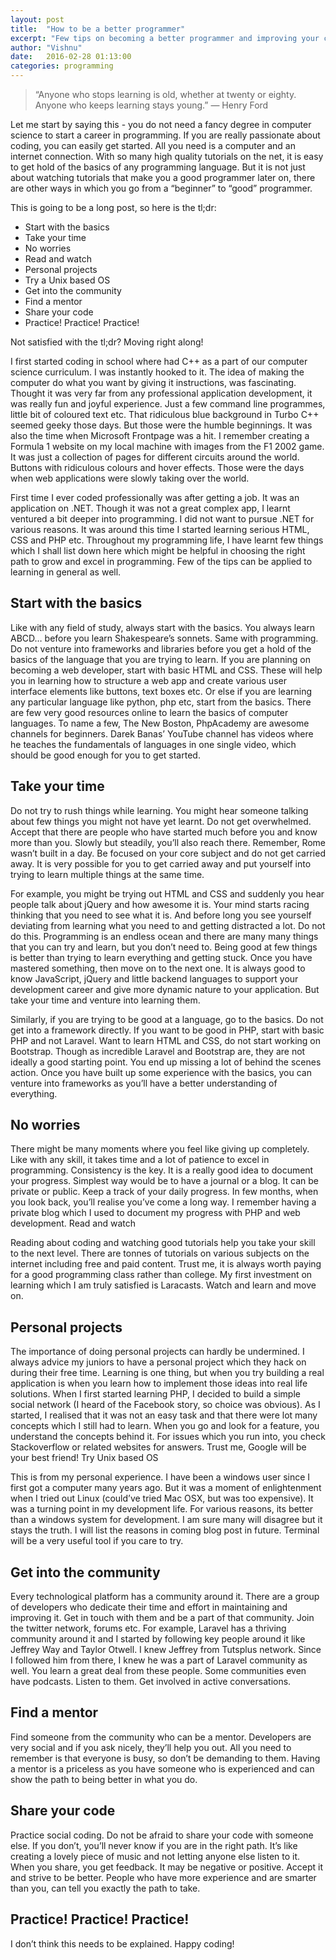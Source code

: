 ```yaml
---
layout: post
title:  "How to be a better programmer"
excerpt: "Few tips on becoming a better programmer and improving your craft"
author: "Vishnu"
date:   2016-02-28 01:13:00
categories: programming
---
```

>“Anyone who stops learning is old, whether at twenty or eighty. Anyone who keeps learning stays young.”
― Henry Ford

Let me start by saying this - you do not need a fancy degree in computer science to start a career in programming. If you are really passionate about coding, you can easily get started. All you need is a computer and an internet connection. With so many high quality tutorials on the net, it is easy to get hold of the basics of any programming language. But it is not just about watching tutorials that make you a good programmer later on, there are other ways in which you go from a “beginner” to “good” programmer.

This is going to be a long post, so here is the tl;dr:

* Start with the basics
* Take your time
* No worries
* Read and watch
* Personal projects
* Try a Unix based OS
* Get into the community
* Find a mentor
* Share your code
* Practice! Practice! Practice!

Not satisfied with the tl;dr? Moving right along!

I first started coding in school where had C++ as a part of our computer science curriculum. I was instantly hooked to it. The idea of making the computer do what you want by giving it instructions, was fascinating. Thought it was very far from any professional application development, it was really fun and joyful experience. Just a few command line programmes, little bit of coloured text etc. That ridiculous blue background in Turbo C++ seemed geeky those days. But those were the humble beginnings. It was also the time when Microsoft Frontpage was a hit. I remember creating a Formula 1 website on my local machine with images from the F1 2002 game. It was just a collection of pages for different circuits around the world. Buttons with ridiculous colours and hover effects. Those were the days when web applications were slowly taking over the world.

First time I ever coded professionally was after getting a job. It was an application on .NET. Though it was not a great complex app, I learnt ventured a bit deeper into programming. I did not want to pursue .NET for various reasons. It was around this time I started learning serious HTML, CSS and PHP etc. Throughout my programming life, I have learnt few things which I shall list down here which might be helpful in choosing the right path to grow and excel in programming. Few of the tips can be applied to learning in general as well.

## Start with the basics

Like with any field of study, always start with the basics. You always learn ABCD…  before you learn Shakespeare’s sonnets. Same with programming. Do not venture into frameworks and libraries before you get a hold of the basics of the language that you are trying to learn. If you are planning on becoming a web developer, start with basic HTML and CSS. These will help you in learning how to structure a web app and create various user interface elements like buttons, text boxes etc. Or else if you are learning any particular language like python, php etc, start from the basics. There are few very good resources online to learn the basics of computer languages. To name a few, The New Boston, PhpAcademy are awesome channels for beginners. Darek Banas’ YouTube channel has videos where he teaches the fundamentals of languages in one single video, which should be good enough for you to get started.

## Take your time

Do not try to rush things while learning. You might hear someone talking about few things you might not have yet learnt. Do not get overwhelmed. Accept that there are people who have started much before you and know more than you. Slowly but steadily, you’ll also reach there. Remember, Rome wasn’t built in  a day. Be focused on your core subject and do not get carried away. It is very possible for you to get carried away and put yourself into trying to learn multiple things at the same time.

For example, you might be trying out HTML and CSS and suddenly you hear people talk about jQuery and how awesome it is. Your mind starts racing thinking that you need to see what it is. And before long you see yourself deviating from learning what you need to and getting distracted a lot. Do not do this. Programming is an endless ocean and there are many many things that you can try and learn, but you don’t need to. Being good at few things is better than trying to learn everything and getting stuck. Once you have mastered something, then move on to the next one. It is always good to know JavaScript, jQuery and little backend languages to support your development career and give more dynamic nature to your application. But take your time and venture into learning them.

Similarly, if you are trying to be good at a language, go to the basics. Do not get into a framework directly. If you want to be good in PHP, start with basic PHP and not Laravel. Want to learn HTML and CSS, do not start working on Bootstrap. Though as incredible Laravel and Bootstrap are, they are not ideally a good starting point. You end up missing a lot of behind the scenes action. Once you have built up some experience with the basics, you can venture into frameworks as you’ll have a better understanding of everything.

## No worries

There might be many moments where you feel like giving up completely. Like with any skill, it takes time and a lot of patience to excel in programming. Consistency is the key. It is a really good idea to document your progress. Simplest way would be to have a journal or a blog. It can be private or public. Keep a track of your daily progress. In few months, when you look back, you’ll realise you’ve come a long way. I remember having a private blog which I used to document my progress with PHP and web development.
Read and watch

Reading about coding and watching good tutorials help you take your skill to the next level. There are tonnes of tutorials on various subjects on the internet including free and paid content. Trust me, it is always worth paying for a good programming class rather than college. My first investment on learning which I am truly satisfied is Laracasts. Watch and learn and move on.

## Personal projects

The importance of doing personal projects can hardly be undermined. I always advice my juniors to have a personal project which they hack on during their free time. Learning is one thing, but when you try building a real application is when you learn how to implement those ideas into real life solutions. When I first started learning PHP, I decided to build a simple social network (I heard of the Facebook story, so choice was obvious). As I started, I realised that it was not an easy task and that there were lot many concepts which I still had to learn. When you go and look for a feature, you understand the concepts behind it. For issues which you run into, you check Stackoverflow or related websites for answers. Trust me, Google will be your best friend!
Try Unix based OS

This is from my personal experience. I have been a windows user since I first got a computer many years ago. But it was a moment of enlightenment when I tried out Linux (could’ve tried Mac OSX, but was too expensive). It was a turning point in my development life. For various reasons, its better than a windows system for development. I am sure many will disagree but it stays the truth. I will list the reasons in coming blog post in future. Terminal will be a very useful tool if you care to try.

## Get into the community

Every technological platform has a community around it. There are a group of developers who dedicate their time and effort in maintaining and improving it. Get in touch with them and be a part of that community. Join the twitter network, forums etc. For example, Laravel has a thriving community around it and I started by following key people around it like Jeffrey Way and Taylor Otwell. I knew Jeffrey from Tutsplus network. Since I followed him from there, I knew he was a part of Laravel community as well. You learn a great deal from these people. Some communities even have podcasts. Listen to them. Get involved in active conversations.

## Find a mentor

Find someone from the community who can be a mentor. Developers are very social and if you ask nicely, they’ll help you out. All you need to remember is that everyone is busy, so don’t be demanding to them. Having a mentor is a priceless as you have someone who is experienced and can show the path to being better in what you do.

## Share your code

Practice social coding. Do not be afraid to share your code with someone else. If you don’t, you’ll never know if you are in the right path. It’s like creating a lovely piece of music and not letting anyone else listen to it. When you share, you get feedback. It may be negative or positive. Accept it and strive to be better. People who have more experience and are smarter than you, can tell you exactly the path to take.

## Practice! Practice! Practice!

I don’t think this needs to be explained. Happy coding!